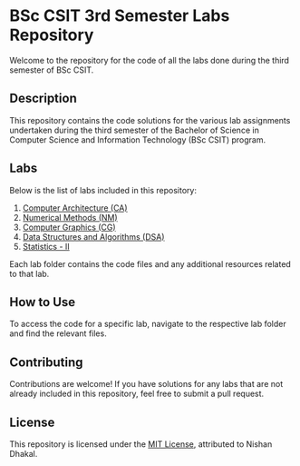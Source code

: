 # BSc CSIT 3rd Semester Labs Repository

Welcome to the repository for the code of all the labs done during the third semester of BSc CSIT.

## Description

This repository contains the code solutions for the various lab assignments undertaken during the third semester of the Bachelor of Science in Computer Science and Information Technology (BSc CSIT) program.

## Labs

Below is the list of labs included in this repository:

1. [Computer Architecture (CA)](CA)
2. [Numerical Methods (NM)](NM)
3. [Computer Graphics (CG)](CG)
4. [Data Structures and Algorithms (DSA)](DSA)
5. [Statistics - II](Statistics-II)

Each lab folder contains the code files and any additional resources related to that lab.

## How to Use

To access the code for a specific lab, navigate to the respective lab folder and find the relevant files.

## Contributing

Contributions are welcome! If you have solutions for any labs that are not already included in this repository, feel free to submit a pull request.

## License

This repository is licensed under the [MIT License](LICENSE), attributed to Nishan Dhakal.
